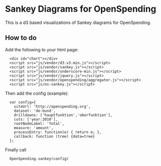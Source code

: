 Sankey Diagrams for OpenSpending
================================

This is a d3 based visualizations of Sankey diagrams for OpenSpending.

How to do
---------

Add the following to your html page:

```
  <div id="chart"></div>
  <script src="js/vendor/d3.v3.min.js"></script>
  <script src="js/vendor/sankey.js"></script>
  <script src="js/vendor/underscore-min.js"></script>
  <script src="js/vendor/jquery.js"></script>
  <script src="js/vendor/openspending/aggregator.js"></script>
  <script src="js/os-sankey.js"></script>
```

Then add the config (example):

```
  var config={
    siteUrl: 'http://openspending.org',
    dataset: 'de-bund',
    drilldowns: ['hauptfunktion','oberfunktion'],
    cuts: ['year:2010'],
    rootNodeLabel: 'Total',
    measure: 'amount',
    processEntry: function(e) { return e; },
    callback: function (tree) {data=tree}
  };
```

Finally call 

```
  OpenSpending.sankey(config)
```


